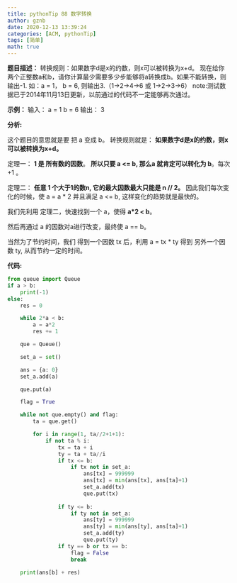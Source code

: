 ```yaml
---
title: pythonTip 88 数字转换
author: gznb
date: 2020-12-13 13:39:24
categories: [ACM, pythonTip]
tags: [简单]
math: true
---
```


**题目描述：**
转换规则：如果数字d是x的约数，则x可以被转换为x+d。
现在给你两个正整数a和b，请你计算最少需要多少步能够将a转换成b。如果不能转换，则输出-1.
如：a = 1， b = 6, 则输出3.（1→2→4→6 或 1→2→3→6）
note:测试数据已于2014年11月13日更新，以前通过的代码不一定能够再次通过。

**示例：**
输入：
a = 1
b = 6
输出：
3

**分析:**



这个题目的意思就是要 把  a 变成 b。 转换规则就是： **如果数字d是x的约数，则x可以被转换为x+d。**

定理一：  **1 是 所有数的因数**。  **所以只要 a <= b, 那么a 就肯定可以转化为 b**。每次 +1 。

定理二： **任意 1 个大于1的数n, 它的最大因数最大只能是 n // 2。** 因此我们每次变化的时候，使 a = a * 2 并且满足  a <= b, 这样变化的趋势就是最快的。



我们先利用 定理二，快速找到一个  a，使得 **a*2 < b**。 



然后再通过 a 的因数对a进行改变，最终使 a == b。

当然为了节约时间，我们 得到一个因数  tx 后，利用 a = tx * ty 得到 另外一个因数 ty, 从而节约一定的时间。



**代码:**
```python
from queue import Queue
if a > b:
    print(-1)
else:
    res = 0

    while 2*a < b:
        a = a*2
        res += 1

    que = Queue()

    set_a = set()

    ans = {a: 0}
    set_a.add(a)

    que.put(a)

    flag = True

    while not que.empty() and flag:
        ta = que.get()

        for i in range(1, ta//2+1+1):
            if not ta % i:
                tx = ta + i
                ty = ta + ta//i
                if tx <= b:
                    if tx not in set_a:
                        ans[tx] = 999999
                        ans[tx] = min(ans[tx], ans[ta]+1)
                        set_a.add(tx)
                        que.put(tx)
                
                if ty <= b:
                    if ty not in set_a:
                        ans[ty] = 999999
                        ans[ty] = min(ans[ty], ans[ta]+1)
                        set_a.add(ty)
                        que.put(ty)   
                if ty == b or tx == b:
                    flag = False
                    break

    print(ans[b] + res)
```
